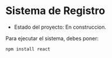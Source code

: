 <h1>Sistema de Registro</h1>

- Estado del proyecto: En construccion. 

Para ejecutar el sistema, debes poner:

````npm install react````
